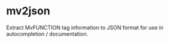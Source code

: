 # mv2json
Extract MvFUNCTION tag information to JSON format for use in autocompletion / documentation.

